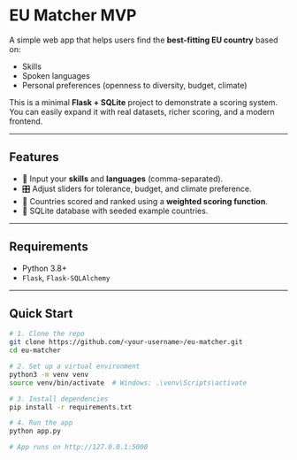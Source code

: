 # EU Matcher MVP

A simple web app that helps users find the **best-fitting EU country** based on:
- Skills
- Spoken languages
- Personal preferences (openness to diversity, budget, climate)

This is a minimal **Flask + SQLite** project to demonstrate a scoring system.  
You can easily expand it with real datasets, richer scoring, and a modern frontend.

---

## Features
- 📝 Input your **skills** and **languages** (comma-separated).
- 🎛️ Adjust sliders for tolerance, budget, and climate preference.
- 🔢 Countries scored and ranked using a **weighted scoring function**.
- 💾 SQLite database with seeded example countries.

---

## Requirements
- Python 3.8+
- `Flask`, `Flask-SQLAlchemy`

---

## Quick Start

```bash
# 1. Clone the repo
git clone https://github.com/<your-username>/eu-matcher.git
cd eu-matcher

# 2. Set up a virtual environment
python3 -m venv venv
source venv/bin/activate  # Windows: .\venv\Scripts\activate

# 3. Install dependencies
pip install -r requirements.txt

# 4. Run the app
python app.py

# App runs on http://127.0.0.1:5000

